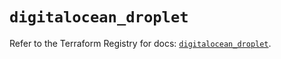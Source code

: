 # `digitalocean_droplet`

Refer to the Terraform Registry for docs: [`digitalocean_droplet`](https://registry.terraform.io/providers/digitalocean/digitalocean/2.35.0/docs/resources/droplet).

